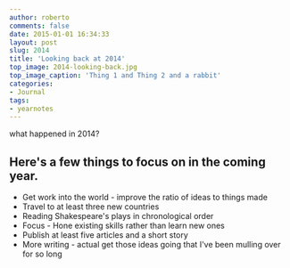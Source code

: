 ```yaml
---
author: roberto
comments: false
date: 2015-01-01 16:34:33
layout: post
slug: 2014
title: 'Looking back at 2014'
top_image: 2014-looking-back.jpg
top_image_caption: 'Thing 1 and Thing 2 and a rabbit'
categories:
- Journal
tags:
- yearnotes
---
```


what happened in 2014?

## Here's a few things to focus on in the coming year. 

* Get work into the world - improve the ratio of ideas to things made
* Travel to at least three new countries
* Reading Shakespeare's plays in chronological order
* Focus - Hone existing skills rather than learn new ones
* Publish at least five articles and a short story
* More writing - actual get those ideas going that I've been mulling over for so long

